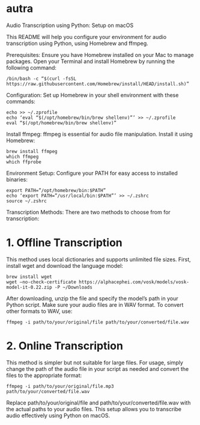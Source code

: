 # autra

Audio Transcription using Python: Setup on macOS

This README will help you configure your environment for audio transcription using Python, using Homebrew and ffmpeg.

Prerequisites:
Ensure you have Homebrew installed on your Mac to manage packages. Open your Terminal and install Homebrew by running the following command:

```
/bin/bash -c “$(curl -fsSL https://raw.githubusercontent.com/Homebrew/install/HEAD/install.sh)”
```
Configuration: Set up Homebrew in your shell environment with these commands:
```
echo >> ~/.zprofile
echo ‘eval “$(/opt/homebrew/bin/brew shellenv)”’ >> ~/.zprofile
eval “$(/opt/homebrew/bin/brew shellenv)”
```
Install ffmpeg: ffmpeg is essential for audio file manipulation. Install it using Homebrew:

```
brew install ffmpeg
which ffmpeg
which ffprobe
```
Environment Setup: Configure your PATH for easy access to installed binaries:
```
export PATH=”/opt/homebrew/bin:$PATH”
echo ‘export PATH=”/usr/local/bin:$PATH”’ >> ~/.zshrc
source ~/.zshrc
```
Transcription Methods: There are two methods to choose from for transcription:

# 1. Offline Transcription
This method uses local dictionaries and supports unlimited file sizes. First, install wget and download the language model:
```
brew install wget
wget –no-check-certificate https://alphacephei.com/vosk/models/vosk-model-it-0.22.zip -P ~/Downloads
```
After downloading, unzip the file and specify the model’s path in your Python script. Make sure your audio files are in WAV format. To convert other formats to WAV, use:
```
ffmpeg -i path/to/your/original/file path/to/your/converted/file.wav
```
# 2. Online Transcription
This method is simpler but not suitable for large files. For usage, simply change the path of the audio file in your script as needed and convert the files to the appropriate format:
```
ffmpeg -i path/to/your/original/file.mp3 path/to/your/converted/file.wav
```
Replace path/to/your/original/file and path/to/your/converted/file.wav with the actual paths to your audio files. This setup allows you to transcribe audio effectively using Python on macOS.
